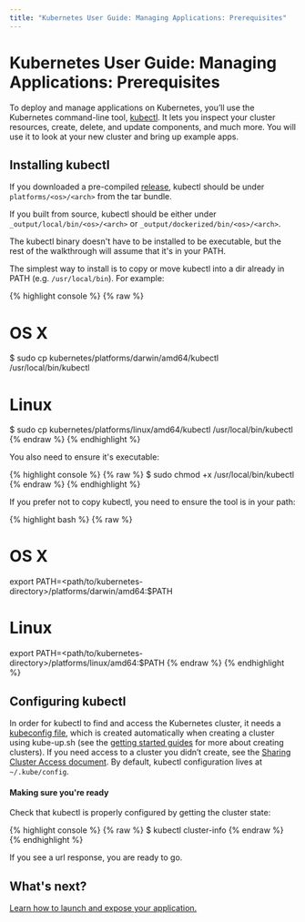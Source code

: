 ```yaml
---
title: "Kubernetes User Guide: Managing Applications: Prerequisites"
---
```



# Kubernetes User Guide: Managing Applications: Prerequisites

To deploy and manage applications on Kubernetes, you’ll use the Kubernetes command-line tool, [kubectl](kubectl/kubectl.html). It lets you inspect your cluster resources, create, delete, and update components, and much more. You will use it to look at your new cluster and bring up example apps.

## Installing kubectl

If you downloaded a pre-compiled [release](https://github.com/kubernetes/kubernetes/releases), kubectl should be under `platforms/<os>/<arch>` from the tar bundle.

If you built from source, kubectl should be either under `_output/local/bin/<os>/<arch>` or `_output/dockerized/bin/<os>/<arch>`.

The kubectl binary doesn't have to be installed to be executable, but the rest of the walkthrough will assume that it's in your PATH.

The simplest way to install is to copy or move kubectl into a dir already in PATH (e.g. `/usr/local/bin`). For example:

{% highlight console %}
{% raw %}
# OS X
$ sudo cp kubernetes/platforms/darwin/amd64/kubectl /usr/local/bin/kubectl
# Linux
$ sudo cp kubernetes/platforms/linux/amd64/kubectl /usr/local/bin/kubectl
{% endraw %}
{% endhighlight %}

You also need to ensure it's executable:

{% highlight console %}
{% raw %}
$ sudo chmod +x /usr/local/bin/kubectl
{% endraw %}
{% endhighlight %}

If you prefer not to copy kubectl, you need to ensure the tool is in your path:

{% highlight bash %}
{% raw %}
# OS X
export PATH=<path/to/kubernetes-directory>/platforms/darwin/amd64:$PATH

# Linux
export PATH=<path/to/kubernetes-directory>/platforms/linux/amd64:$PATH
{% endraw %}
{% endhighlight %}

## Configuring kubectl

In order for kubectl to find and access the Kubernetes cluster, it needs a [kubeconfig file](kubeconfig-file.html), which is created automatically when creating a cluster using kube-up.sh (see the [getting started guides](../../docs/getting-started-guides/) for more about creating clusters). If you need access to a cluster you didn’t create, see the [Sharing Cluster Access document](sharing-clusters.html).
By default, kubectl configuration lives at `~/.kube/config`.

#### Making sure you're ready

Check that kubectl is properly configured by getting the cluster state:

{% highlight console %}
{% raw %}
$ kubectl cluster-info
{% endraw %}
{% endhighlight %}

If you see a url response, you are ready to go.

## What's next?

[Learn how to launch and expose your application.](quick-start.html)



